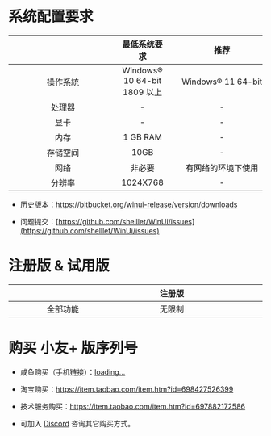 # 系统配置要求

| <div style="width:200px"/> |         最低系统要求         |          <div style="width:200px">推荐</div>           |
| :------------------------: | :--------------------------: | :---------------------: |
|          操作系統          | Windows® 10 64-bit 1809 以上 | Windows® 11 64-bit |
|           处理器           |              -               |            -            |
|            显卡            |              -               |            -            |
|            内存            |           1 GB RAM           |            -            |
|          存储空间          |             10GB             |            -            |
|            网络            |            非必要            | 有网络的环境下使用  |
|           分辨率           |           1024X768           |            -            |

- 历史版本：https://bitbucket.org/winui-release/version/downloads

- 问题提交：[https://github.com/shelllet/WinUi/issues](https://github.com/shelllet/WinUi/issues)

# 注册版 & 试用版

| <div style="width:200px"/> | <div style="width:200px">注册版</div> | <div style="width:200px">试用版</div> |
| :------------------------: | :-----------------------------------: | :-----------------------------------: |
|          全部功能          |                无限制                 |            待定            |

# 购买 小友+ 版序列号

- 咸鱼购买（手机链接）：[loading...](https://winui.net ":id=buy")

<script>
  Docsify.get('https://api.winui.net/simple/v5/buy_url').then((text, )=>{
      document.getElementById('buy').href = text;
      document.getElementById('buy').innerText = text;
    });
</script>

- 淘宝购买：https://item.taobao.com/item.htm?id=698427526399

- 技术服务购买：https://item.taobao.com/item.htm?id=697882172586

- 可加入 [Discord](https://discord.gg/b4MeYbJrfk) 咨询其它购买方式。
